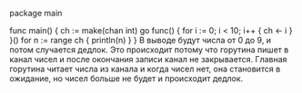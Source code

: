 package main

func main() {
ch := make(chan int)
go func() {
for i := 0; i < 10; i++ {
ch <- i
}
}()
	for n := range ch {
		println(n)
	}
}
В выводе будут числа от 0 до 9, и потом случается дедлок. Это происходит потому что горутина пишет в канал чисел и после окончания записи канал не закрывается. Главная горутина читает числа из канала и когда чисел нет, она становится в ожидание, но чисел больше не будет и происходит дедлок.
